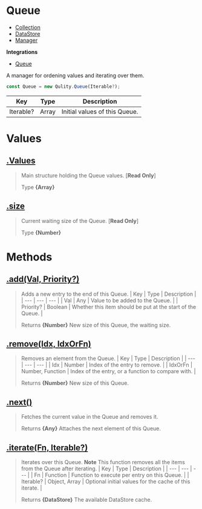 
# Queue

* [Collection](https://github.com/QSmally/Qulity/blob/master/Documentation/Collection.md)
* [DataStore](https://github.com/QSmally/Qulity/blob/master/Documentation/DataStore.md)
* [Manager](https://github.com/QSmally/Qulity/blob/master/Documentation/Manager.md)

**Integrations**
* [Queue](https://github.com/QSmally/Qulity/blob/master/Documentation/Queue.md)

A manager for ordening values and iterating over them.
```js
const Queue = new Qulity.Queue(Iterable?);
```

| Key | Type | Description |
| --- | --- | --- |
| Iterable? | Array | Initial values of this Queue. |



# Values
## [.Values](https://github.com/QSmally/Qulity/blob/master/lib/Integrations/Queue.js#L15)
> Main structure holding the Queue values. [**Read Only**]
>
> Type **{Array}**

## [.size](https://github.com/QSmally/Qulity/blob/master/lib/Integrations/Queue.js#L29)
> Current waiting size of the Queue. [**Read Only**]
>
> Type **{Number}**

# Methods
## [.add(Val, Priority?)](https://github.com/QSmally/Qulity/blob/master/lib/Integrations/Queue.js#L39)
> Adds a new entry to the end of this Queue.
> | Key | Type | Description |
> | --- | --- | --- |
> | Val | Any | Value to be added to the Queue. |
> | Priority? | Boolean | Whether this item should be put at the start of the Queue. |
>
> Returns **{Number}** New size of this Queue, the waiting size.

## [.remove(Idx, IdxOrFn)](https://github.com/QSmally/Qulity/blob/master/lib/Integrations/Queue.js#L52)
> Removes an element from the Queue.
> | Key | Type | Description |
> | --- | --- | --- |
> | Idx | Number | Index of the entry to remove. |
> | IdxOrFn | Number, Function | Index of the entry, or a function to compare with. |
>
> Returns **{Number}** New size of this Queue.

## [.next()](https://github.com/QSmally/Qulity/blob/master/lib/Integrations/Queue.js#L81)
> Fetches the current value in the Queue and removes it.
>
> Returns **{Any}** Attaches the next element of this Queue.

## [.iterate(Fn, Iterable?)](https://github.com/QSmally/Qulity/blob/master/lib/Integrations/Queue.js#L91)
> Iterates over this Queue. **Note** This function removes all the items from the Queue after iterating.
> | Key | Type | Description |
> | --- | --- | --- |
> | Fn | Function | Function to execute per entry on this Queue. |
> | Iterable? | Object, Array | Optional initial values for the cache of this iterate. |
>
> Returns **{DataStore}** The available DataStore cache.
